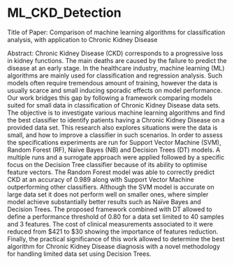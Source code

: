 # ML_CKD_Detection 

Title of Paper: Comparison of machine learning algorithms for classification analysis, with application to Chronic Kidney Disease

Abstract: Chronic Kidney Disease (CKD) corresponds to a progressive loss in kidney functions. The main deaths are caused by the failure to predict the disease at an early stage. In the healthcare industry, machine learning (ML) algorithms are mainly used for classification and regression analysis. Such models often require tremendous amount of training, however the data is usually scarce and small inducing sporadic effects on model performance. Our work bridges this gap by following a framework comparing models suited for small data in classification of Chronic Kidney Disease data sets.  The objective is to investigate various machine learning algorithms and find the best classifier to identify patients having a Chronic Kidney Disease on a provided data set. This research also explores situations were the data is small, and how to improve a classifier in such scenarios.
In order to assess the specifications experiments are run for Support Vector Machine (SVM), Random Forest (RF), Naïve Bayes (NB) and Decision Trees (DT) models. A multiple runs and a surrogate approach were applied followed by a specific focus on the Decision Tree classifier because of its ability to optimise feature vectors.
The Random Forest model was able to correctly predict CKD at an accuracy of 0.989 along with Support Vector Machine outperforming other classifiers. Although the SVM model is accurate on large data set it does not perform well on smaller ones, where simpler model achieve substantially better results such as Naïve Bayes and Decision Trees. The proposed framework combined with DT allowed to define a performance threshold of 0.80 for a data set limited to 40 samples and 3 features. The cost of clinical measurements associated to it were reduced from $421 to $30 showing the importance of features reduction.
Finally, the practical significance of this work allowed to determine the best algorithm for Chronic Kidney Disease diagnosis with a novel methodology for handling limited data set using Decision Trees.  
